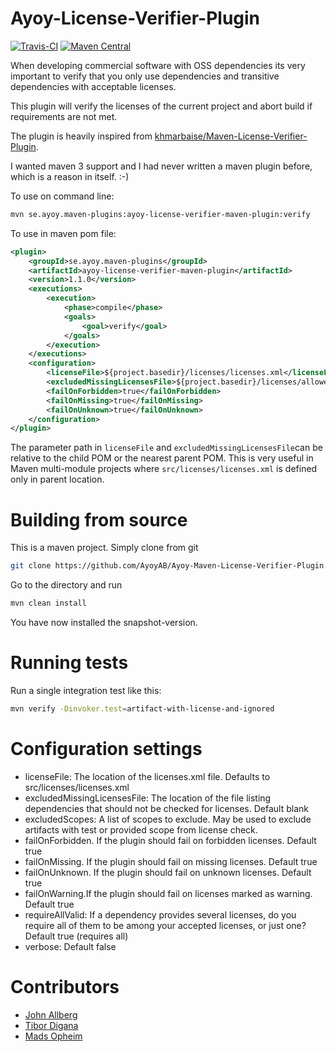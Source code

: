 # Ayoy-License-Verifier-Plugin

[![Travis-CI](https://travis-ci.org/AyoyAB/Ayoy-Maven-License-Verifier-Plugin.svg?branch=master "CI status")](https://travis-ci.org/AyoyAB/Ayoy-Maven-License-Verifier-Plugin)
[![Maven Central](https://maven-badges.herokuapp.com/maven-central/se.ayoy.maven-plugins/ayoy-license-verifier-maven-plugin/badge.svg)](https://maven-badges.herokuapp.com/maven-central/se.ayoy.maven-plugins/ayoy-license-verifier-maven-plugin)

When developing commercial software with OSS dependencies its
very important to verify that you only use dependencies and transitive dependencies with
acceptable licenses.

This plugin will verify the licenses of the current 
project and abort build if requirements are not met.

The plugin is heavily inspired from 
[khmarbaise/Maven-License-Verifier-Plugin](https://github.com/khmarbaise/Maven-License-Verifier-Plugin).

I wanted maven 3 support and I had never written
a maven plugin before, which is a reason in itself. :-)

To use on command line:
```bash
mvn se.ayoy.maven-plugins:ayoy-license-verifier-maven-plugin:verify
```

To use in maven pom file:
```xml
<plugin>
    <groupId>se.ayoy.maven-plugins</groupId>
    <artifactId>ayoy-license-verifier-maven-plugin</artifactId>
    <version>1.1.0</version>
    <executions>
        <execution>
            <phase>compile</phase>
            <goals>
                <goal>verify</goal>
            </goals>
        </execution>
    </executions>
    <configuration>
        <licenseFile>${project.basedir}/licenses/licenses.xml</licenseFile>
        <excludedMissingLicensesFile>${project.basedir}/licenses/allowedMissingLicense.xml</excludedMissingLicensesFile>
        <failOnForbidden>true</failOnForbidden>
        <failOnMissing>true</failOnMissing>
        <failOnUnknown>true</failOnUnknown>
    </configuration>
</plugin>
```

The parameter path in `licenseFile` and `excludedMissingLicensesFile`can be relative to the child POM
or the nearest parent POM.
This is very useful in Maven multi-module projects where `src/licenses/licenses.xml` is defined only in parent location.

# Building from source
This is a maven project. Simply clone from git

```bash
git clone https://github.com/AyoyAB/Ayoy-Maven-License-Verifier-Plugin.git
```

Go to the directory and run

```bash
mvn clean install
```

You have now installed the snapshot-version.

# Running tests

Run a single integration test like this:
```bash
mvn verify -Dinvoker.test=artifact-with-license-and-ignored
```

# Configuration settings

- licenseFile: The location of the licenses.xml file. Defaults to src/licenses/licenses.xml
- excludedMissingLicensesFile: The location of the file listing dependencies that should not be checked for licenses. Default blank
- excludedScopes: A list of scopes to exclude. May be used to exclude artifacts with test or provided scope from license check.
- failOnForbidden. If the plugin should fail on forbidden licenses. Default true
- failOnMissing. If the plugin should fail on missing licenses. Default true
- failOnUnknown. If the plugin should fail on unknown licenses. Default true
- failOnWarning.If the plugin should fail on licenses marked as warning. Default true
- requireAllValid: If a dependency provides several licenses, do you require all of them to be among your accepted licenses, or just one? Default true (requires all)
- verbose: Default false

# Contributors
- [John Allberg](https://github.com/smuda)
- [Tibor Digana](https://github.com/Tibor17)
- [Mads Opheim](https://github.com/madsop)
